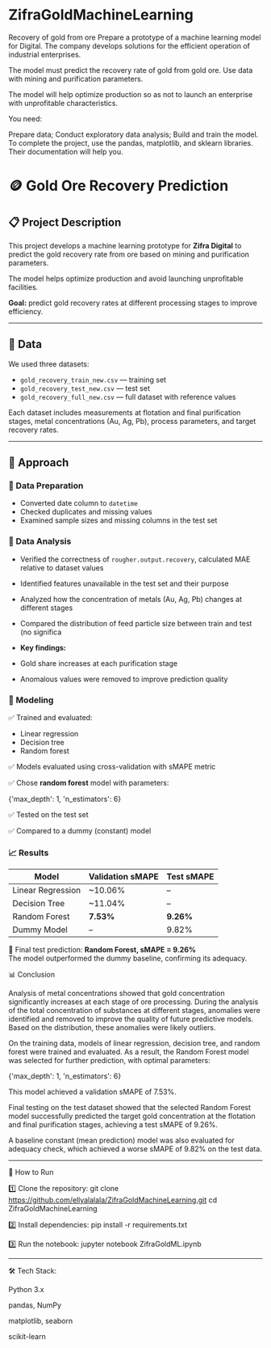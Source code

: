 # ZifraGoldMachineLearning

Recovery of gold from ore
Prepare a prototype of a machine learning model for Digital. The company develops solutions for the efficient operation of industrial enterprises.

The model must predict the recovery rate of gold from gold ore. Use data with mining and purification parameters.

The model will help optimize production so as not to launch an enterprise with unprofitable characteristics.

You need:

Prepare data;
Conduct exploratory data analysis;
Build and train the model.
To complete the project, use the pandas, matplotlib, and sklearn libraries. Their documentation will help you.


# 🪙 Gold Ore Recovery Prediction

## 📋 Project Description
This project develops a machine learning prototype for **Zifra Digital** to predict the gold recovery rate from ore based on mining and purification parameters.  

The model helps optimize production and avoid launching unprofitable facilities.

**Goal:** predict gold recovery rates at different processing stages to improve efficiency.

---

## 📂 Data

We used three datasets:  
- `gold_recovery_train_new.csv` — training set  
- `gold_recovery_test_new.csv` — test set  
- `gold_recovery_full_new.csv` — full dataset with reference values  

Each dataset includes measurements at flotation and final purification stages, metal concentrations (Au, Ag, Pb), process parameters, and target recovery rates.

---

## 🧪 Approach

### 🔷 Data Preparation
- Converted date column to `datetime`
- Checked duplicates and missing values
- Examined sample sizes and missing columns in the test set

### 🔷 Data Analysis
- Verified the correctness of `rougher.output.recovery`, calculated MAE relative to dataset values
- Identified features unavailable in the test set and their purpose
- Analyzed how the concentration of metals (Au, Ag, Pb) changes at different stages
- Compared the distribution of feed particle size between train and test (no significa

- **Key findings:**
- Gold share increases at each purification stage
- Anomalous values were removed to improve prediction quality

### 🔷 Modeling
✅ Trained and evaluated:
- Linear regression  
- Decision tree  
- Random forest  

✅ Models evaluated using cross-validation with sMAPE metric

✅ Chose **random forest** model with parameters:

{'max_depth': 1, 'n_estimators': 6}

✅ Tested on the test set

✅ Compared to a dummy (constant) model

### 📈 Results

| Model                | Validation sMAPE | Test sMAPE |
|-----------------------|------------------|------------|
| Linear Regression     | ~10.06%         | –          |
| Decision Tree         | ~11.04%         | –          |
| Random Forest         | **7.53%**       | **9.26%** |
| Dummy Model           | –               | 9.82%      |

🎯 Final test prediction: **Random Forest, sMAPE = 9.26%**  
The model outperformed the dummy baseline, confirming its adequacy.


📊 Conclusion

Analysis of metal concentrations showed that gold concentration significantly increases at each stage of ore processing. During the analysis of the total concentration of substances at different stages, anomalies were identified and removed to improve the quality of future predictive models. Based on the distribution, these anomalies were likely outliers.

On the training data, models of linear regression, decision tree, and random forest were trained and evaluated. As a result, the Random Forest model was selected for further prediction, with optimal parameters:

{'max_depth': 1, 'n_estimators': 6}

This model achieved a validation sMAPE of 7.53%.

Final testing on the test dataset showed that the selected Random Forest model successfully predicted the target gold concentration at the flotation and final purification stages, achieving a test sMAPE of 9.26%.

A baseline constant (mean prediction) model was also evaluated for adequacy check, which achieved a worse sMAPE of 9.82% on the test data.

_______

🚀 How to Run

1️⃣ Clone the repository:
git clone https://github.com/ellyalalala/ZifraGoldMachineLearning.git
cd ZifraGoldMachineLearning

2️⃣ Install dependencies:
pip install -r requirements.txt

3️⃣ Run the notebook:
jupyter notebook ZifraGoldML.ipynb

_______

🛠 Tech Stack:

Python 3.x

pandas, NumPy

matplotlib, seaborn

scikit-learn
